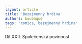 ```yaml
---
layout: article
title: 'Bezejmenný hrdina'
authors: boubaque
tags: 'comics, bezejmenný hrdina'
---
```


Díl XXII. Společenská povinnost
